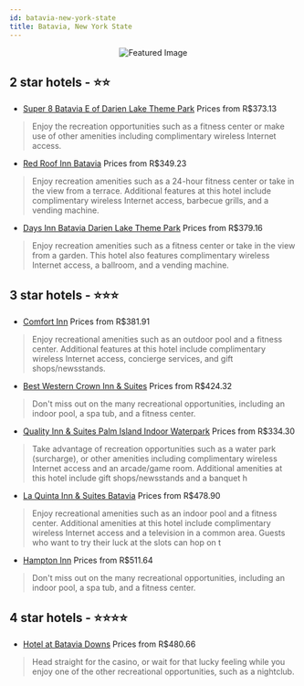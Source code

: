 ```yaml
---
id: batavia-new-york-state
title: Batavia, New York State
---
```


<center><img src="https://i.travelapi.com/hotels/1000000/100000/99700/99628/e43a76d9_z.jpg" alt="Featured Image" /></center>


##  2 star hotels - ⭐️⭐️

-    [Super 8 Batavia E of Darien Lake Theme Park](https://us.hurb.com/hotels/batavia/super-8-batavia-e-of-darien-lake-theme-park-JNP-JP103675?cmp=18055) Prices from R$373.13
   > Enjoy the recreation opportunities such as a fitness center or make use of other amenities including complimentary wireless Internet access.
-    [Red Roof Inn Batavia](https://us.hurb.com/hotels/batavia/red-roof-inn-batavia-JNP-JP657718?cmp=18055) Prices from R$349.23
   > Enjoy recreation amenities such as a 24-hour fitness center or take in the view from a terrace. Additional features at this hotel include complimentary wireless Internet access, barbecue grills, and a vending machine.
-    [Days Inn Batavia Darien Lake Theme Park](https://us.hurb.com/hotels/batavia/days-inn-batavia-darien-lake-theme-park-JNP-JP210958?cmp=18055) Prices from R$379.16
   > Enjoy recreation amenities such as a fitness center or take in the view from a garden. This hotel also features complimentary wireless Internet access, a ballroom, and a vending machine.

##  3 star hotels - ⭐️⭐️⭐️

-    [Comfort Inn](https://us.hurb.com/hotels/batavia/comfort-inn-JNP-JP733057?cmp=18055) Prices from R$381.91
   > Enjoy recreational amenities such as an outdoor pool and a fitness center. Additional features at this hotel include complimentary wireless Internet access, concierge services, and gift shops/newsstands.
-    [Best Western Crown Inn & Suites](https://us.hurb.com/hotels/batavia/best-western-crown-inn-suites-JNP-JP778317?cmp=18055) Prices from R$424.32
   > Don't miss out on the many recreational opportunities, including an indoor pool, a spa tub, and a fitness center.
-    [Quality Inn & Suites Palm Island Indoor Waterpark](https://us.hurb.com/hotels/batavia/quality-inn-suites-palm-island-indoor-waterpark-JNP-JP988383?cmp=18055) Prices from R$334.30
   > Take advantage of recreation opportunities such as a water park (surcharge), or other amenities including complimentary wireless Internet access and an arcade/game room. Additional amenities at this hotel include gift shops/newsstands and a banquet h
-    [La Quinta Inn & Suites Batavia](https://us.hurb.com/hotels/batavia/la-quinta-inn-suites-batavia-JNP-JP592143?cmp=18055) Prices from R$478.90
   > Enjoy recreational amenities such as an indoor pool and a fitness center. Additional amenities at this hotel include complimentary wireless Internet access and a television in a common area. Guests who want to try their luck at the slots can hop on t
-    [Hampton Inn](https://us.hurb.com/hotels/batavia/hampton-inn-JNP-JP011163?cmp=18055) Prices from R$511.64
   > Don't miss out on the many recreational opportunities, including an indoor pool, a spa tub, and a fitness center.

##  4 star hotels - ⭐️⭐️⭐️⭐️

-    [Hotel at Batavia Downs](https://us.hurb.com/hotels/batavia/hotel-at-batavia-downs-JNP-JP01803F?cmp=18055) Prices from R$480.66
   > Head straight for the casino, or wait for that lucky feeling while you enjoy one of the other recreational opportunities, such as a nightclub.
